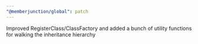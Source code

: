 ```yaml
---
"@memberjunction/global": patch
---
```


Improved RegisterClass/ClassFactory and added a bunch of utility functions for walking the inheritance hierarchy
